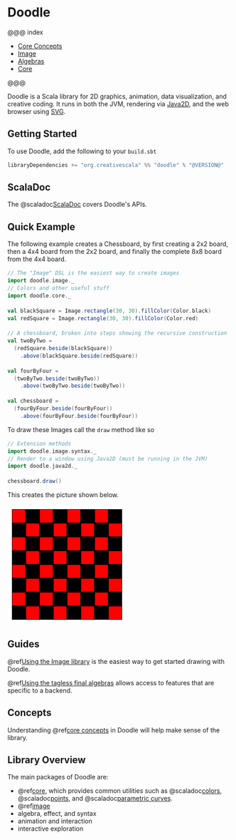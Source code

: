 # Doodle

@@@ index

- [Core Concepts](concepts/index.md)
- [Image](image/index.md)
- [Algebras](algebra/index.md)
- [Core](core/index.md)

@@@

Doodle is a Scala library for 2D graphics, animation, data visualization, and creative coding. It runs in both the JVM, rendering via [Java2D][java2d], and the web browser using [SVG][svg].


## Getting Started

To use Doodle, add the following to your `build.sbt`

```scala
libraryDependencies += "org.creativescala" %% "doodle" % "@VERSION@"
```


## ScalaDoc

The @scaladoc[ScalaDoc](doodle.index) covers Doodle's APIs.


## Quick Example

The following example creates a Chessboard, by first creating a 2x2 board, then a 4x4 board from the 2x2 board, and finally the complete 8x8 board from the 4x4 board.


```scala mdoc:silent
// The "Image" DSL is the easiest way to create images
import doodle.image._
// Colors and other useful stuff
import doodle.core._

val blackSquare = Image.rectangle(30, 30).fillColor(Color.black)
val redSquare = Image.rectangle(30, 30).fillColor(Color.red)

// A chessboard, broken into steps showing the recursive construction
val twoByTwo =
  (redSquare.beside(blackSquare))
    .above(blackSquare.beside(redSquare))

val fourByFour =
  (twoByTwo.beside(twoByTwo))
    .above(twoByTwo.beside(twoByTwo))

val chessboard =
  (fourByFour.beside(fourByFour))
    .above(fourByFour.beside(fourByFour))
```

To draw these Images call the `draw` method like so


```scala
// Extension methods
import doodle.image.syntax._
// Render to a window using Java2D (must be running in the JVM)
import doodle.java2d._

chessboard.draw()
```

This creates the picture shown below.

![A picture of a red and black chessboard](chessboard.png)


## Guides

@ref[Using the Image library](image/index.md) is the easiest way to get started drawing with Doodle.

@ref[Using the tagless final algebras](algebra/index.md) allows access to features that are specific to a backend.

## Concepts

Understanding @ref[core concepts](concepts/index.md) in Doodle will help make sense of the library.


## Library Overview

The main packages of Doodle are:

- @ref[core](core/index.md), which provides common utilities such as @scaladoc[colors](doodle.core.Color), @scaladoc[points](doodle.core.Point), and @scaladoc[parametric curves](doodle.core.Parametric$).
- @ref[image](image/index.md)
- algebra, effect, and syntax
- animation and interaction
- interactive exploration


[java2d]: https://en.wikipedia.org/wiki/Java_2D
[svg]: https://en.wikipedia.org/wiki/Scalable_Vector_Graphics
[expression-problem]: https://en.wikipedia.org/wiki/Expression_problem
